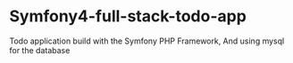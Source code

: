 # Symfony4-full-stack-todo-app
Todo application build with the Symfony PHP Framework, And using mysql for the database
